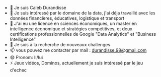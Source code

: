 - 👋 Je suis Caleb Durandisse
- 👀 Je suis intéressé par le domaine de la data, j'ai déja travaillé avec les données financières, éducatives, logistique et transport
- 🌱 J'ai eu une licence en sciences économiques, un master en intelligence économique et stratégies compétitives, et deux certifications professionnelles de Google "Data Analytics" et "Business Intelligence"
- 💞️ Je suis à la recherche de nouveaux challenges
- 📫 vous pouvez me contacter par mail : durandisse.98@gmail.com
- 😄 Pronom: Il/lui
- ⚡ Jeux vidéos, Dominos, actuellement je suis intéressé par le jeu d'echec

<!---
C-Durandisse/C-Durandisse is a ✨ special ✨ repository because its `README.md` (this file) appears on your GitHub profile.
You can click the Preview link to take a look at your changes.
--->
